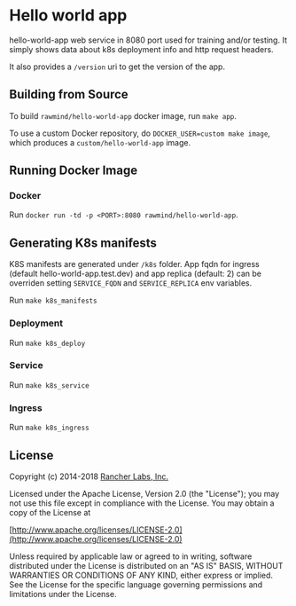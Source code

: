 Hello world app
===============

hello-world-app web service in 8080 port used for training and/or testing. It simply shows data about k8s deployment info and http request headers. 

It also provides a `/version` uri to get the version of the app.

## Building from Source

To build `rawmind/hello-world-app` docker image, run `make app`.  

To use a custom Docker repository, do `DOCKER_USER=custom make image`, which produces a `custom/hello-world-app` image.

## Running Docker Image

### Docker

Run `docker run -td -p <PORT>:8080 rawmind/hello-world-app`.

## Generating K8s manifests

K8S manifests are generated under `/k8s` folder. App fqdn for ingress (default hello-world-app.test.dev) and app replica (default: 2) can be overriden setting `SERVICE_FQDN` and `SERVICE_REPLICA` env variables.

Run `make k8s_manifests`

### Deployment

Run `make k8s_deploy`

### Service

Run `make k8s_service`

### Ingress

Run `make k8s_ingress`

## License
Copyright (c) 2014-2018 [Rancher Labs, Inc.](http://rancher.com)

Licensed under the Apache License, Version 2.0 (the "License");
you may not use this file except in compliance with the License.
You may obtain a copy of the License at

[http://www.apache.org/licenses/LICENSE-2.0](http://www.apache.org/licenses/LICENSE-2.0)

Unless required by applicable law or agreed to in writing, software
distributed under the License is distributed on an "AS IS" BASIS,
WITHOUT WARRANTIES OR CONDITIONS OF ANY KIND, either express or implied.
See the License for the specific language governing permissions and
limitations under the License.

